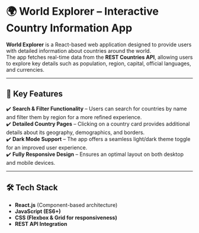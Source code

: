 # 🌍 World Explorer – Interactive Country Information App  

**World Explorer** is a React-based web application designed to provide users with detailed information about countries around the world.  
The app fetches real-time data from the **REST Countries API**, allowing users to explore key details such as population, region, capital, official languages, and currencies.  

---

## 🔹 Key Features  

✔️ **Search & Filter Functionality** – Users can search for countries by name and filter them by region for a more refined experience.  
✔️ **Detailed Country Pages** – Clicking on a country card provides additional details about its geography, demographics, and borders.  
✔️ **Dark Mode Support** – The app offers a seamless light/dark theme toggle for an improved user experience.  
✔️ **Fully Responsive Design** – Ensures an optimal layout on both desktop and mobile devices.  

---

## 🛠 Tech Stack  

- **React.js** (Component-based architecture)  
- **JavaScript (ES6+)**  
- **CSS (Flexbox & Grid for responsiveness)**  
- **REST API Integration**  
